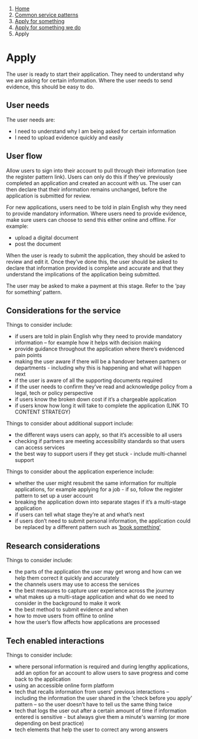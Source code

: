 1.  [Home](/docs/core/contents)
2.	[Common service patterns](/docs/documentation/core/common-service-patterns/overview)
3.  [Apply for something](/docs/documentation/core/common-service-patterns/service-patterns/apply-for-something/overview)
4.  [Apply for something we do](/docs/documentation/core/common-service-patterns/service-patterns/apply-for-something/apply-for-something-ecc-does/overview)
5.  Apply

# Apply
The user is ready to start their application. They need to understand why we are asking for certain information. Where the user needs to send evidence, this should be easy to do. 

## User needs

The user needs are:

* I need to understand why I am being asked for certain information
* I need to upload evidence quickly and easily 

## User flow 

Allow users to sign into their account to pull through their information (see the register pattern link). Users can only do this if they’ve previously completed an application and created an account with us. The user can then declare that their information remains unchanged, before the application is submitted for review. 

For new applications, users need to be told in plain English why they need to provide mandatory information. Where users need to provide evidence, make sure users can choose to send this either online and offline. For example:

* upload a digital document
* post the document

When the user is ready to submit the application, they should be asked to review and edit it. Once they’ve done this, the user should be asked to declare that information provided is complete and accurate and that they understand the implications of the application being submitted.

The user may be asked to make a payment at this stage. Refer to the ‘pay for something’ pattern.

## Considerations for the service 

Things to consider include:

* if users are told in plain English why they need to provide mandatory information – for example how it helps with decision making
* provide guidance throughout the application where there’s evidenced pain points
* making the user aware if there will be a handover between partners or departments - including why this is happening and what will happen next
* if the user is aware of all the supporting documents required
* if the user needs to confirm they’ve read and acknowledge policy from a legal, tech or policy perspective
* if users know the broken down cost if it’s a chargeable application
* if users know how long it will take to complete the application (LINK TO CONTENT STRATEGY)

Things to consider about additional support include:

* the different ways users can apply, so that it’s accessible to all users
* checking if partners are meeting accessibility standards so that users can access services
* the best way to support users if they get stuck - include multi-channel support

Things to consider about the application experience include:

* whether the user might resubmit the same information for multiple applications, for example applying for a job - if so, follow the register pattern to set up a user account
* breaking the application down into separate stages if it’s a multi-stage application
* if users can tell what stage they’re at and what’s next 
* if users don’t need to submit personal information, the application could be replaced by a different pattern such as [‘book something’](/docs/documentation/core/common-service-patterns/service-patterns/book-something/overview)

## Research considerations 

Things to consider include:

* the parts of the application the user may get wrong and how can we help them correct it quickly and accurately
* the channels users may use to access the services
* the best measures to capture user experience across the journey
* what makes up a multi-stage application and what do we need to consider in the background to make it work
* the best method to submit evidence and when
* how to move users from offline to online
* how the user’s flow affects how applications are processed

## Tech enabled interactions 

Things to consider include:

* where personal information is required and during lengthy applications, add an option for an account to allow users to save progress and come back to the application
* using an accessible online form platform
* tech that recalls information from users' previous interactions – including the information the user shared in the 'check before you apply' pattern – so the user doesn’t have to tell us the same thing twice
* tech that logs the user out after a certain amount of time if information entered is sensitive - but always give them a minute's warning (or more depending on best practice)
* tech elements that help the user to correct any wrong answers
